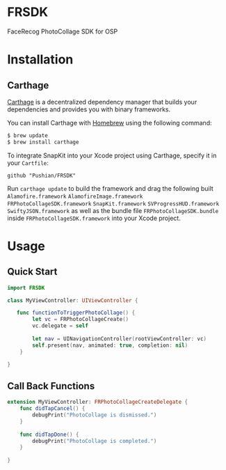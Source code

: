 # FRSDK
FaceRecog PhotoCollage SDK for OSP

# Installation
## Carthage
[Carthage](https://github.com/Carthage/Carthage) is a decentralized dependency manager that builds your dependencies and provides you with binary frameworks.

You can install Carthage with [Homebrew](http://brew.sh/) using the following command:

```bash
$ brew update
$ brew install carthage
```

To integrate SnapKit into your Xcode project using Carthage, specify it in your `Cartfile`:

```ogdl
github "Pushian/FRSDK"
```

Run `carthage update` to build the framework and drag the following built 
`Alamofire.framework`
`AlamofireImage.framework`
`FRPhotoCollageSDK.framework`
`SnapKit.framework`
`SVProgressHUD.framework`
`SwiftyJSON.framework`
as well as the bundle file `FRPhotoCollageSDK.bundle` inside `FRPhotoCollageSDK.framework`
into your Xcode project.


# Usage

## Quick Start

```swift
import FRSDK

class MyViewController: UIViewController {

   func functionToTriggerPhotoCollage() {
        let vc = FRPhotoCollageCreate()
        vc.delegate = self 
        
        let nav = UINavigationController(rootViewController: vc)
        self.present(nav, animated: true, completion: nil)
    }

}
```
## Call Back Functions

```swift
extension MyViewController: FRPhotoCollageCreateDelegate {
    func didTapCancel() {
        debugPrint("PhotoCollage is dismissed.")
    }
    
    func didTapDone() {
        debugPrint("PhotoCollage is completed.")
    }
    
}
```

